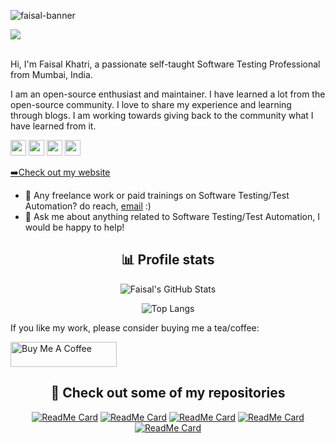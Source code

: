 ![faisal-banner](https://user-images.githubusercontent.com/18361917/172057901-fe99a591-766a-4a34-af80-6e8507ed5408.png)

![](https://visitor-badge.glitch.me/badge?page_id=mfaisalkhatri.mfaisalkhatri)

<br/>
Hi, I'm Faisal Khatri, a passionate self-taught Software Testing Professional from Mumbai, India.

I am an open-source enthusiast and maintainer. I have learned a lot from the open-source community. 
I love to share my experience and learning through blogs. I am working towards giving back to the community what I have learned from it.

<p><a href="https://www.twitter.com/mfaisal_khatri"><img src="https://img.shields.io/badge/twitter-%231DA1F2.svg?&style=for-the-badge&logo=twitter&logoColor=white" height=25></a> 
<a href="https://www.linkedin.com/in/faisalkhatri"><img src="https://img.shields.io/badge/linkedin-%230077B5.svg?&style=for-the-badge&logo=linkedin&logoColor=white" height=25></a> 
<a href="https://www.instagram.com/iamfaisalkhatri/"> <img src="https://img.shields.io/badge/instagram-%23E4405F.svg?&style=for-the-badge&logo=instagram&logoColor=white" height=25></a> 
<a href="https://medium.com/@iamfaisalkhatri"><img src="https://img.shields.io/badge/medium-%2312100E.svg?&style=for-the-badge&logo=medium&logoColor=white" height=25></a>
<p><a href="https://mfaisalkhatri.github.io">➡️Check out my website</a></p>

- 💼 Any freelance work or paid trainings on Software Testing/Test Automation? do reach, [email](mailto:mohammadfaisalkhatri@gmail.com) :)
- 💬 Ask me about anything related to Software Testing/Test Automation, I would be happy to help!


<div align="center">
  <h2>📊 Profile stats</h2>

![Faisal's GitHub Stats](https://github-readme-stats.vercel.app/api?username=mfaisalkhatri&show_icons=true&theme=radical)
  
![Top Langs](https://github-readme-stats.vercel.app/api/top-langs/?username=mfaisalkhatri&hide=scss,css,html&theme=dark&layout=compact)

</div>

If you like my work, please consider buying me a tea/coffee:

<a href="https://www.buymeacoffee.com/fkhatri" target="_blank" rel="noreferrer nofollow">
<img src="https://cdn.buymeacoffee.com/buttons/default-red.png" alt="Buy Me A Coffee" height="40" width="170" >
</a>

<div align="center">
  <h2>🎉 Check out some of my repositories</h2>

[![ReadMe Card](https://github-readme-stats.vercel.app/api/pin/?username=mfaisalkhatri&repo=OkHttpRestAssuredExamples&theme=dark)](https://github.com/mfaisalkhatri/OkHttpRestAssuredExamples)
[![ReadMe Card](https://github-readme-stats.vercel.app/api/pin/?username=mfaisalkhatri&repo=selenium4poc&theme=dark)](https://github.com/mfaisalkhatri/selenium4poc)
[![ReadMe Card](https://github-readme-stats.vercel.app/api/pin/?username=mfaisalkhatri&repo=SuperTest_poc&theme=dark)](https://github.com/mfaisalkhatri/SuperTest_poc)
[![ReadMe Card](https://github-readme-stats.vercel.app/api/pin/?username=mfaisalkhatri&repo=rest-assured-examples&theme=dark)](https://github.com/mfaisalkhatri/rest-assured-examples)
[![ReadMe Card](https://github-readme-stats.vercel.app/api/pin/?username=mfaisalkhatri&repo=Manual_Testing&theme=dark)](https://github.com/mfaisalkhatri/Manual_Testing)

</div>






